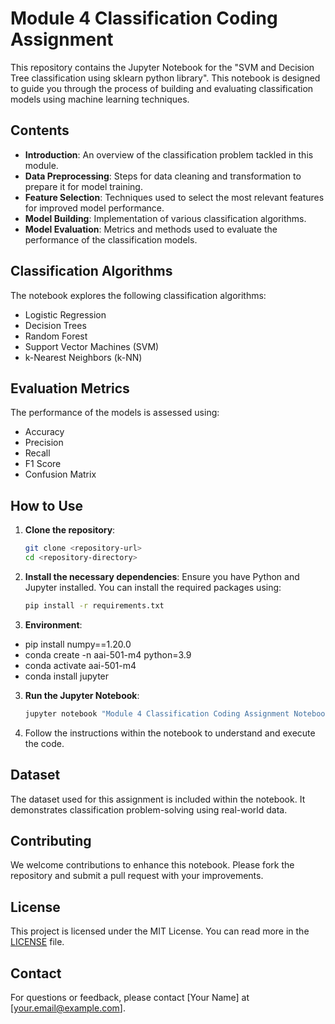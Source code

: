 # Module 4 Classification Coding Assignment

This repository contains the Jupyter Notebook for the "SVM and Decision Tree classification using sklearn python library". 
This notebook is designed to guide you through the process of building and evaluating classification models using machine learning techniques.

## Contents

- **Introduction**: An overview of the classification problem tackled in this module.
- **Data Preprocessing**: Steps for data cleaning and transformation to prepare it for model training.
- **Feature Selection**: Techniques used to select the most relevant features for improved model performance.
- **Model Building**: Implementation of various classification algorithms.
- **Model Evaluation**: Metrics and methods used to evaluate the performance of the classification models.

## Classification Algorithms

The notebook explores the following classification algorithms:

- Logistic Regression
- Decision Trees
- Random Forest
- Support Vector Machines (SVM)
- k-Nearest Neighbors (k-NN)

## Evaluation Metrics

The performance of the models is assessed using:

- Accuracy
- Precision
- Recall
- F1 Score
- Confusion Matrix

## How to Use

1. **Clone the repository**:
    ```bash
    git clone <repository-url>
    cd <repository-directory>
    ```

2. **Install the necessary dependencies**:
   Ensure you have Python and Jupyter installed. You can install the required packages using:
    ```bash
    pip install -r requirements.txt
    ```
4. **Environment**:
- pip install numpy==1.20.0
- conda create -n aai-501-m4 python=3.9
- conda activate aai-501-m4
- conda install jupyter

3. **Run the Jupyter Notebook**:
    ```bash
    jupyter notebook "Module 4 Classification Coding Assignment Notebook - updated.ipynb"
    ```

4. Follow the instructions within the notebook to understand and execute the code.

## Dataset

The dataset used for this assignment is included within the notebook. It demonstrates classification problem-solving using real-world data.

## Contributing

We welcome contributions to enhance this notebook. Please fork the repository and submit a pull request with your improvements.

## License

This project is licensed under the MIT License. You can read more in the [LICENSE](LICENSE) file.

## Contact

For questions or feedback, please contact [Your Name] at [your.email@example.com].
